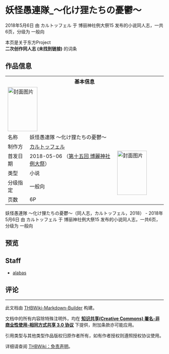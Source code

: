 # 妖怪愚連隊_～化け狸たちの憂鬱～

<!-- source html: G:\repos\THBWiki-Markdown-Builder\THBWikiMarkdown\Temp\main\3\38\ns0%3A%E5%A6%96%E6%80%AA%E6%84%9A%E9%80%A3%E9%9A%8A_%EF%BD%9E%E5%8C%96%E3%81%91%E7%8B%B8%E3%81%9F%E3%81%A1%E3%81%AE%E6%86%82%E9%AC%B1%EF%BD%9E.html -->

2018年5月6日 由 カルトッフェル 于 博丽神社例大祭15 发布的小说同人志，一共6页，分级为 一般向

本页是关于东方Project  
 **二次创作同人志 (未找到链接)** 的词条

## 作品信息

<table><tbody><tr><th colspan="3">基本信息</th></tr><tr><td class="cover-artwork-mobile" colspan="2"><a href="./文件-妖怪愚連隊_～化け狸たちの憂鬱～封面.png.md" class="image" title="封面图片"><img alt="封面图片" src="https://upload.thwiki.cc/thumb/e/eb/%E5%A6%96%E6%80%AA%E6%84%9A%E9%80%A3%E9%9A%8A_%EF%BD%9E%E5%8C%96%E3%81%91%E7%8B%B8%E3%81%9F%E3%81%A1%E3%81%AE%E6%86%82%E9%AC%B1%EF%BD%9E%E5%B0%81%E9%9D%A2.png/94px-%E5%A6%96%E6%80%AA%E6%84%9A%E9%80%A3%E9%9A%8A_%EF%BD%9E%E5%8C%96%E3%81%91%E7%8B%B8%E3%81%9F%E3%81%A1%E3%81%AE%E6%86%82%E9%AC%B1%EF%BD%9E%E5%B0%81%E9%9D%A2.png" decoding="async" loading="lazy" width="94" height="140" srcset="https://upload.thwiki.cc/thumb/e/eb/%E5%A6%96%E6%80%AA%E6%84%9A%E9%80%A3%E9%9A%8A_%EF%BD%9E%E5%8C%96%E3%81%91%E7%8B%B8%E3%81%9F%E3%81%A1%E3%81%AE%E6%86%82%E9%AC%B1%EF%BD%9E%E5%B0%81%E9%9D%A2.png/141px-%E5%A6%96%E6%80%AA%E6%84%9A%E9%80%A3%E9%9A%8A_%EF%BD%9E%E5%8C%96%E3%81%91%E7%8B%B8%E3%81%9F%E3%81%A1%E3%81%AE%E6%86%82%E9%AC%B1%EF%BD%9E%E5%B0%81%E9%9D%A2.png 1.5x, https://upload.thwiki.cc/thumb/e/eb/%E5%A6%96%E6%80%AA%E6%84%9A%E9%80%A3%E9%9A%8A_%EF%BD%9E%E5%8C%96%E3%81%91%E7%8B%B8%E3%81%9F%E3%81%A1%E3%81%AE%E6%86%82%E9%AC%B1%EF%BD%9E%E5%B0%81%E9%9D%A2.png/188px-%E5%A6%96%E6%80%AA%E6%84%9A%E9%80%A3%E9%9A%8A_%EF%BD%9E%E5%8C%96%E3%81%91%E7%8B%B8%E3%81%9F%E3%81%A1%E3%81%AE%E6%86%82%E9%AC%B1%EF%BD%9E%E5%B0%81%E9%9D%A2.png 2x" data-file-width="630" data-file-height="938"></a></td>
</tr><tr><td class="label">名称</td><td colspan="2"> 妖怪愚連隊 ～化け狸たちの憂鬱～ </td></tr><tr><td class="label">制作方</td><td><a href="./カルトッフェル.md" title="カルトッフェル">カルトッフェル</a></td><td class="cover-artwork" rowspan="5" style="min-width:140px;"><a href="./文件-妖怪愚連隊_～化け狸たちの憂鬱～封面.png.md" class="image" title="封面图片"><img alt="封面图片" src="https://upload.thwiki.cc/thumb/e/eb/%E5%A6%96%E6%80%AA%E6%84%9A%E9%80%A3%E9%9A%8A_%EF%BD%9E%E5%8C%96%E3%81%91%E7%8B%B8%E3%81%9F%E3%81%A1%E3%81%AE%E6%86%82%E9%AC%B1%EF%BD%9E%E5%B0%81%E9%9D%A2.png/94px-%E5%A6%96%E6%80%AA%E6%84%9A%E9%80%A3%E9%9A%8A_%EF%BD%9E%E5%8C%96%E3%81%91%E7%8B%B8%E3%81%9F%E3%81%A1%E3%81%AE%E6%86%82%E9%AC%B1%EF%BD%9E%E5%B0%81%E9%9D%A2.png" decoding="async" loading="lazy" width="94" height="140" srcset="https://upload.thwiki.cc/thumb/e/eb/%E5%A6%96%E6%80%AA%E6%84%9A%E9%80%A3%E9%9A%8A_%EF%BD%9E%E5%8C%96%E3%81%91%E7%8B%B8%E3%81%9F%E3%81%A1%E3%81%AE%E6%86%82%E9%AC%B1%EF%BD%9E%E5%B0%81%E9%9D%A2.png/141px-%E5%A6%96%E6%80%AA%E6%84%9A%E9%80%A3%E9%9A%8A_%EF%BD%9E%E5%8C%96%E3%81%91%E7%8B%B8%E3%81%9F%E3%81%A1%E3%81%AE%E6%86%82%E9%AC%B1%EF%BD%9E%E5%B0%81%E9%9D%A2.png 1.5x, https://upload.thwiki.cc/thumb/e/eb/%E5%A6%96%E6%80%AA%E6%84%9A%E9%80%A3%E9%9A%8A_%EF%BD%9E%E5%8C%96%E3%81%91%E7%8B%B8%E3%81%9F%E3%81%A1%E3%81%AE%E6%86%82%E9%AC%B1%EF%BD%9E%E5%B0%81%E9%9D%A2.png/188px-%E5%A6%96%E6%80%AA%E6%84%9A%E9%80%A3%E9%9A%8A_%EF%BD%9E%E5%8C%96%E3%81%91%E7%8B%B8%E3%81%9F%E3%81%A1%E3%81%AE%E6%86%82%E9%AC%B1%EF%BD%9E%E5%B0%81%E9%9D%A2.png 2x" data-file-width="630" data-file-height="938"></a></td>
</tr><tr><td class="label">首发日期</td><td>2018-05-06&#160;（<a href="/展会作品列表?e=%E5%8D%9A%E4%B8%BD%E7%A5%9E%E7%A4%BE%E4%BE%8B%E5%A4%A7%E7%A5%AD%2315">第十五回 博麗神社例大祭</a>）</td></tr><tr><td class="label">类型</td><td>小说</td></tr><tr><td class="label">分级指定</td><td>一般向</td></tr><tr><td class="label">页数</td><td>6P</td></tr></tbody></table>

妖怪愚連隊 ～化け狸たちの憂鬱～（同人志，カルトッフェル，2018） - 2018年5月6日 由 カルトッフェル 于 博丽神社例大祭15 发布的小说同人志，一共6页，分级为 一般向

## 预览

## Staff
- [alabas](./alabas.md)


## 评论




---

此文档由 [THBWiki-Markdown-Builder](https://github.com/Delsin-Yu/THBWiki-Markdown-Builder) 构建。

文档中的所有内容除特殊注明外，均在 [**知识共享(Creative Commons) 署名-非商业性使用-相同方式共享 3.0 协议**](https://creativecommons.org/licenses/by-sa/3.0/deed.zh-hans) 下提供，附加条款亦可能应用。

引用类型与其他类型作品版权归原作者所有，如有作者授权则遵照授权协议使用。

详细请查阅 [THBWiki：免责声明](https://thbwiki.cc/THBWiki:%E5%85%8D%E8%B4%A3%E5%A3%B0%E6%98%8E)。

